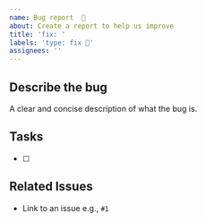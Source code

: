 ```yaml
---
name: Bug report  🐛
about: Create a report to help us improve
title: 'fix: '
labels: 'type: fix 🐛'
assignees: ''
---
```


## Describe the bug

A clear and concise description of what the bug is.

## Tasks

- [ ]

## Related Issues

- Link to an issue e.g., `#1`
